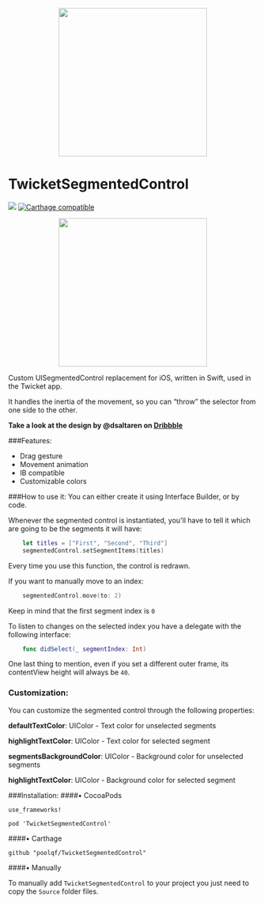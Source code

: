 <p align=center><img src="http://twicketapp.github.io/Images/twicket_banner.jpg" height="300px"/></p>

# TwicketSegmentedControl
![](https://img.shields.io/badge/Swift-3.0-blue.svg?style=flat)
[![Carthage compatible](https://img.shields.io/badge/Carthage-compatible-4BC51D.svg?style=flat)](https://github.com/Carthage/Carthage)

<p align=center><img src="http://twicketapp.github.io/Images/segmented-control-detail.jpg" height="300px"/></p>

Custom UISegmentedControl replacement for iOS, written in Swift, used in the Twicket app.

It handles the inertia of the movement, so you can “throw” the selector from one side to the other.

**Take a look at the design by @dsaltaren on [Dribbble](https://dribbble.com/shots/2976216-Twicket-Segmented-Control)**

###Features:

- Drag gesture
- Movement animation
- IB compatible
- Customizable colors


###How to use it:
You can either create it using Interface Builder, or by code. 

Whenever the segmented control is instantiated, you'll have to tell it which are going to be the segments it will have:

```swift
	let titles = ["First", "Second", "Third"]
	segmentedControl.setSegmentItems(titles)

```
Every time you use this function, the control is redrawn.

If you want to manually move to an index:

```swift
	segmentedControl.move(to: 2)
```
Keep in mind that the first segment index is `0`

To listen to changes on the selected index you have a delegate with the following interface:

```swift
    func didSelect(_ segmentIndex: Int)
```

One last thing to mention, even if you set a different outer frame, its contentView height will always be `40`.


### Customization:

You can customize the segmented control through the following properties:

__defaultTextColor__: UIColor - Text color for unselected segments

__highlightTextColor__: UIColor - Text color for selected segment

__segmentsBackgroundColor__: UIColor - Background color for unselected segments

__highlightTextColor__: UIColor - Background color for selected segment

###Installation:
####• CocoaPods

```
use_frameworks!

pod 'TwicketSegmentedControl'
```
####• Carthage

```
github "poolqf/TwicketSegmentedControl"
```
####• Manually

To manually add `TwicketSegmentedControl` to your project you just need to copy the `Source` folder files.
